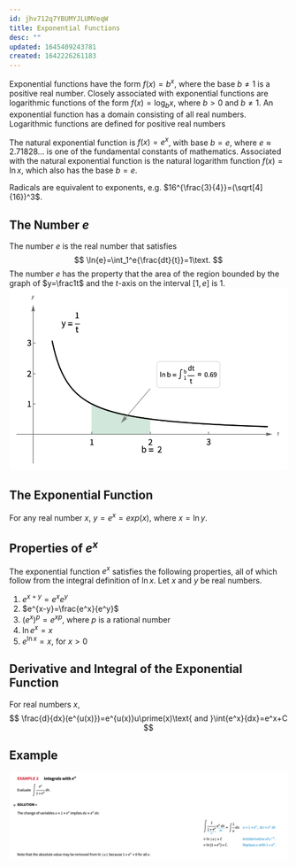 ```yaml
---
id: jhv712q7YBUMYJLUMVeqW
title: Exponential Functions
desc: ""
updated: 1645409243781
created: 1642226261183
---
```


Exponential functions have the form $f(x)=b^x$, where the base $b\ne1$ is a positive real number. Closely associated with exponential functions are logarithmic functions of the form $f(x)=\log_b{x}$, where $b\gt0$ and $b\ne1$. An exponential function has a domain consisting of all real numbers. Logarithmic functions are defined for positive real numbers

The natural exponential function is $f(x)=e^x$, with base $b=e$, where $e\approx2.71828…$ is one of the fundamental constants of mathematics. Associated with the natural exponential function is the natural logarithm function $f(x)=\ln{x}$, which also has the base $b=e$.

Radicals are equivalent to exponents, e.g. $16^{\frac{3}{4}}=(\sqrt[4]{16})^3$.

## The Number $e$
The number $e$ is the real number that satisfies
$$
\ln{e}=\int_1^e{\frac{dt}{t}}=1\text.
$$
The number $e$ has the property that the area of the region bounded by the graph of $y=\frac1t$ and the $t$-axis on the interval $[1,e]$ is $1$.
![](/assets/images/2022-02-16-13-46-53.png)

## The Exponential Function
For any real number $x$, $y=e^x=exp(x)$, where $x=\ln{y}$.

## Properties of $e^x$
The exponential function $e^x$ satisfies the following properties, all of which follow from the integral definition of $\ln{x}$. Let $x$ and $y$ be real numbers.
1. $e^{x+y}=e^xe^y$
2. $e^{x-y}=\frac{e^x}{e^y}$
3. $(e^x)^p=e^{xp}$, where $p$ is a rational number
4. $\ln{e^x}=x$
5. $e^{\ln{x}}=x$, for $x\gt0$
## Derivative and Integral of the Exponential Function
For real numbers $x$,
$$
\frac{d}{dx}(e^{u(x)})=e^{u(x)}u\prime(x)\text{ and }\int{e^x}{dx}=e^x+C
$$
## Example
![](/assets/images/2022-02-20-19-07-18.png)
